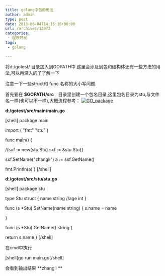 ```yaml
---
title: golang中包的用法
author: admin
type: post
date: 2013-06-04T14:15:16+00:00
url: /archives/13973
categories:
 - 程序开发
tags:
 - golang

---
```

将d:/gotest/ 目录加入到GOPATH中.这里会涉及到包和结构体还有一些方法的用法,可以再深入的了了解一下

注意一下一些struct和 func 名称的大小写问题.

首先要在 **$GOPATH/src**　目录里创建一个包名目录,这里包名目录为stu,与文件名一样(也可以不一样),大概流程参考：
[![GO_package](http://blog.haohtml.com/wp-content/uploads/2013/06/GO_package.png)][1]

**d:/gotest/src/main/main.go**

[shell]
package main

import (
"fmt"
"stu"
)

func main() {

//sxf := new(stu.Stu)
sxf := &stu.Stu{}

sxf.SetName("zhangli")
a := sxf.GetName()

fmt.Println(a)
}
[/shell]

**d:/gotest/src/stu/stu.go**

[shell]
package stu

type Stu struct {
name string
//age int
}

func (s *Stu) SetName(name string) {
s.name = name

}

func (s *Stu) GetName() string {

return s.name
}
[/shell]

在cmd中执行

[shell]go run main.go[/shell]

会看到输出结果 **zhangli **

 [1]: http://blog.haohtml.com/wp-content/uploads/2013/06/GO_package.png